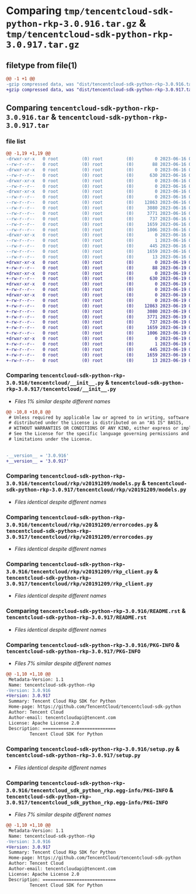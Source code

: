 # Comparing `tmp/tencentcloud-sdk-python-rkp-3.0.916.tar.gz` & `tmp/tencentcloud-sdk-python-rkp-3.0.917.tar.gz`

## filetype from file(1)

```diff
@@ -1 +1 @@
-gzip compressed data, was "dist/tencentcloud-sdk-python-rkp-3.0.916.tar", last modified: Fri Jun 16 00:39:32 2023, max compression
+gzip compressed data, was "dist/tencentcloud-sdk-python-rkp-3.0.917.tar", last modified: Mon Jun 19 00:31:15 2023, max compression
```

## Comparing `tencentcloud-sdk-python-rkp-3.0.916.tar` & `tencentcloud-sdk-python-rkp-3.0.917.tar`

### file list

```diff
@@ -1,19 +1,19 @@
-drwxr-xr-x   0 root         (0) root         (0)        0 2023-06-16 00:39:32.000000 tencentcloud-sdk-python-rkp-3.0.916/
--rw-r--r--   0 root         (0) root         (0)       88 2023-06-16 00:39:32.000000 tencentcloud-sdk-python-rkp-3.0.916/setup.cfg
-drwxr-xr-x   0 root         (0) root         (0)        0 2023-06-16 00:39:32.000000 tencentcloud-sdk-python-rkp-3.0.916/tencentcloud/
--rw-r--r--   0 root         (0) root         (0)      630 2023-06-16 00:39:32.000000 tencentcloud-sdk-python-rkp-3.0.916/tencentcloud/__init__.py
-drwxr-xr-x   0 root         (0) root         (0)        0 2023-06-16 00:39:32.000000 tencentcloud-sdk-python-rkp-3.0.916/tencentcloud/rkp/
--rw-r--r--   0 root         (0) root         (0)        0 2023-06-16 00:39:32.000000 tencentcloud-sdk-python-rkp-3.0.916/tencentcloud/rkp/__init__.py
-drwxr-xr-x   0 root         (0) root         (0)        0 2023-06-16 00:39:32.000000 tencentcloud-sdk-python-rkp-3.0.916/tencentcloud/rkp/v20191209/
--rw-r--r--   0 root         (0) root         (0)        0 2023-06-16 00:39:32.000000 tencentcloud-sdk-python-rkp-3.0.916/tencentcloud/rkp/v20191209/__init__.py
--rw-r--r--   0 root         (0) root         (0)    12863 2023-06-16 00:39:32.000000 tencentcloud-sdk-python-rkp-3.0.916/tencentcloud/rkp/v20191209/models.py
--rw-r--r--   0 root         (0) root         (0)     3080 2023-06-16 00:39:32.000000 tencentcloud-sdk-python-rkp-3.0.916/tencentcloud/rkp/v20191209/errorcodes.py
--rw-r--r--   0 root         (0) root         (0)     3771 2023-06-16 00:39:32.000000 tencentcloud-sdk-python-rkp-3.0.916/tencentcloud/rkp/v20191209/rkp_client.py
--rw-r--r--   0 root         (0) root         (0)      737 2023-06-16 00:39:32.000000 tencentcloud-sdk-python-rkp-3.0.916/README.rst
--rw-r--r--   0 root         (0) root         (0)     1659 2023-06-16 00:39:32.000000 tencentcloud-sdk-python-rkp-3.0.916/PKG-INFO
--rw-r--r--   0 root         (0) root         (0)     1006 2023-06-16 00:39:32.000000 tencentcloud-sdk-python-rkp-3.0.916/setup.py
-drwxr-xr-x   0 root         (0) root         (0)        0 2023-06-16 00:39:32.000000 tencentcloud-sdk-python-rkp-3.0.916/tencentcloud_sdk_python_rkp.egg-info/
--rw-r--r--   0 root         (0) root         (0)        1 2023-06-16 00:39:32.000000 tencentcloud-sdk-python-rkp-3.0.916/tencentcloud_sdk_python_rkp.egg-info/dependency_links.txt
--rw-r--r--   0 root         (0) root         (0)      445 2023-06-16 00:39:32.000000 tencentcloud-sdk-python-rkp-3.0.916/tencentcloud_sdk_python_rkp.egg-info/SOURCES.txt
--rw-r--r--   0 root         (0) root         (0)     1659 2023-06-16 00:39:32.000000 tencentcloud-sdk-python-rkp-3.0.916/tencentcloud_sdk_python_rkp.egg-info/PKG-INFO
--rw-r--r--   0 root         (0) root         (0)       13 2023-06-16 00:39:32.000000 tencentcloud-sdk-python-rkp-3.0.916/tencentcloud_sdk_python_rkp.egg-info/top_level.txt
+drwxr-xr-x   0 root         (0) root         (0)        0 2023-06-19 00:31:15.000000 tencentcloud-sdk-python-rkp-3.0.917/
+-rw-r--r--   0 root         (0) root         (0)       88 2023-06-19 00:31:15.000000 tencentcloud-sdk-python-rkp-3.0.917/setup.cfg
+drwxr-xr-x   0 root         (0) root         (0)        0 2023-06-19 00:31:15.000000 tencentcloud-sdk-python-rkp-3.0.917/tencentcloud/
+-rw-r--r--   0 root         (0) root         (0)      630 2023-06-19 00:31:15.000000 tencentcloud-sdk-python-rkp-3.0.917/tencentcloud/__init__.py
+drwxr-xr-x   0 root         (0) root         (0)        0 2023-06-19 00:31:15.000000 tencentcloud-sdk-python-rkp-3.0.917/tencentcloud/rkp/
+-rw-r--r--   0 root         (0) root         (0)        0 2023-06-19 00:31:15.000000 tencentcloud-sdk-python-rkp-3.0.917/tencentcloud/rkp/__init__.py
+drwxr-xr-x   0 root         (0) root         (0)        0 2023-06-19 00:31:15.000000 tencentcloud-sdk-python-rkp-3.0.917/tencentcloud/rkp/v20191209/
+-rw-r--r--   0 root         (0) root         (0)        0 2023-06-19 00:31:15.000000 tencentcloud-sdk-python-rkp-3.0.917/tencentcloud/rkp/v20191209/__init__.py
+-rw-r--r--   0 root         (0) root         (0)    12863 2023-06-19 00:31:15.000000 tencentcloud-sdk-python-rkp-3.0.917/tencentcloud/rkp/v20191209/models.py
+-rw-r--r--   0 root         (0) root         (0)     3080 2023-06-19 00:31:15.000000 tencentcloud-sdk-python-rkp-3.0.917/tencentcloud/rkp/v20191209/errorcodes.py
+-rw-r--r--   0 root         (0) root         (0)     3771 2023-06-19 00:31:15.000000 tencentcloud-sdk-python-rkp-3.0.917/tencentcloud/rkp/v20191209/rkp_client.py
+-rw-r--r--   0 root         (0) root         (0)      737 2023-06-19 00:31:15.000000 tencentcloud-sdk-python-rkp-3.0.917/README.rst
+-rw-r--r--   0 root         (0) root         (0)     1659 2023-06-19 00:31:15.000000 tencentcloud-sdk-python-rkp-3.0.917/PKG-INFO
+-rw-r--r--   0 root         (0) root         (0)     1006 2023-06-19 00:31:15.000000 tencentcloud-sdk-python-rkp-3.0.917/setup.py
+drwxr-xr-x   0 root         (0) root         (0)        0 2023-06-19 00:31:15.000000 tencentcloud-sdk-python-rkp-3.0.917/tencentcloud_sdk_python_rkp.egg-info/
+-rw-r--r--   0 root         (0) root         (0)        1 2023-06-19 00:31:15.000000 tencentcloud-sdk-python-rkp-3.0.917/tencentcloud_sdk_python_rkp.egg-info/dependency_links.txt
+-rw-r--r--   0 root         (0) root         (0)      445 2023-06-19 00:31:15.000000 tencentcloud-sdk-python-rkp-3.0.917/tencentcloud_sdk_python_rkp.egg-info/SOURCES.txt
+-rw-r--r--   0 root         (0) root         (0)     1659 2023-06-19 00:31:15.000000 tencentcloud-sdk-python-rkp-3.0.917/tencentcloud_sdk_python_rkp.egg-info/PKG-INFO
+-rw-r--r--   0 root         (0) root         (0)       13 2023-06-19 00:31:15.000000 tencentcloud-sdk-python-rkp-3.0.917/tencentcloud_sdk_python_rkp.egg-info/top_level.txt
```

### Comparing `tencentcloud-sdk-python-rkp-3.0.916/tencentcloud/__init__.py` & `tencentcloud-sdk-python-rkp-3.0.917/tencentcloud/__init__.py`

 * *Files 1% similar despite different names*

```diff
@@ -10,8 +10,8 @@
 # Unless required by applicable law or agreed to in writing, software
 # distributed under the License is distributed on an "AS IS" BASIS,
 # WITHOUT WARRANTIES OR CONDITIONS OF ANY KIND, either express or implied.
 # See the License for the specific language governing permissions and
 # limitations under the License.
 
 
-__version__ = '3.0.916'
+__version__ = '3.0.917'
```

### Comparing `tencentcloud-sdk-python-rkp-3.0.916/tencentcloud/rkp/v20191209/models.py` & `tencentcloud-sdk-python-rkp-3.0.917/tencentcloud/rkp/v20191209/models.py`

 * *Files identical despite different names*

### Comparing `tencentcloud-sdk-python-rkp-3.0.916/tencentcloud/rkp/v20191209/errorcodes.py` & `tencentcloud-sdk-python-rkp-3.0.917/tencentcloud/rkp/v20191209/errorcodes.py`

 * *Files identical despite different names*

### Comparing `tencentcloud-sdk-python-rkp-3.0.916/tencentcloud/rkp/v20191209/rkp_client.py` & `tencentcloud-sdk-python-rkp-3.0.917/tencentcloud/rkp/v20191209/rkp_client.py`

 * *Files identical despite different names*

### Comparing `tencentcloud-sdk-python-rkp-3.0.916/README.rst` & `tencentcloud-sdk-python-rkp-3.0.917/README.rst`

 * *Files identical despite different names*

### Comparing `tencentcloud-sdk-python-rkp-3.0.916/PKG-INFO` & `tencentcloud-sdk-python-rkp-3.0.917/PKG-INFO`

 * *Files 7% similar despite different names*

```diff
@@ -1,10 +1,10 @@
 Metadata-Version: 1.1
 Name: tencentcloud-sdk-python-rkp
-Version: 3.0.916
+Version: 3.0.917
 Summary: Tencent Cloud Rkp SDK for Python
 Home-page: https://github.com/TencentCloud/tencentcloud-sdk-python
 Author: Tencent Cloud
 Author-email: tencentcloudapi@tencent.com
 License: Apache License 2.0
 Description: ============================
         Tencent Cloud SDK for Python
```

### Comparing `tencentcloud-sdk-python-rkp-3.0.916/setup.py` & `tencentcloud-sdk-python-rkp-3.0.917/setup.py`

 * *Files identical despite different names*

### Comparing `tencentcloud-sdk-python-rkp-3.0.916/tencentcloud_sdk_python_rkp.egg-info/PKG-INFO` & `tencentcloud-sdk-python-rkp-3.0.917/tencentcloud_sdk_python_rkp.egg-info/PKG-INFO`

 * *Files 7% similar despite different names*

```diff
@@ -1,10 +1,10 @@
 Metadata-Version: 1.1
 Name: tencentcloud-sdk-python-rkp
-Version: 3.0.916
+Version: 3.0.917
 Summary: Tencent Cloud Rkp SDK for Python
 Home-page: https://github.com/TencentCloud/tencentcloud-sdk-python
 Author: Tencent Cloud
 Author-email: tencentcloudapi@tencent.com
 License: Apache License 2.0
 Description: ============================
         Tencent Cloud SDK for Python
```

